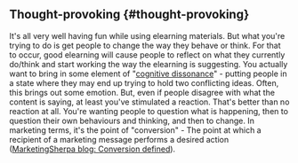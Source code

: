 ## Thought-provoking {#thought-provoking}

It's all very well having fun while using elearning materials. But what you're trying to do is get people to change the way they behave or think. For that to occur, good elearning will cause people to reflect on what they currently do/think and start working the way the elearning is suggesting. You actually want to bring in some element of "[cognitive dissonance](http://en.wikipedia.org/wiki/Cognitive_dissonance)" - putting people in a state where they may end up trying to hold two conflicting ideas. Often, this brings out some emotion. But, even if people disagree with what the content is saying, at least you've stimulated a reaction. That's better than no reaction at all. You're wanting people to question what is happening, then to question their own behaviours and thinking, and then to change. In marketing terms, it's the point of "conversion" - The point at which a recipient of a marketing message performs a desired action ([MarketingSherpa blog: Conversion defined](http://sherpablog.marketingsherpa.com/marketing/conversion-defined/)).